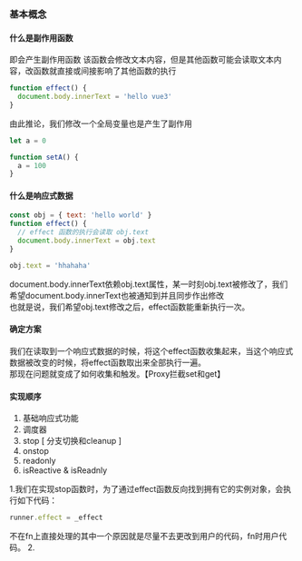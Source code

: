 ### 基本概念
#### 什么是副作用函数
即会产生副作用函数 
该函数会修改文本内容，但是其他函数可能会读取文本内容，改函数就直接或间接影响了其他函数的执行
```js
function effect() {
  document.body.innerText = 'hello vue3'
}
```
由此推论，我们修改一个全局变量也是产生了副作用
```js
let a = 0

function setA() {
  a = 100
}
```
#### 什么是响应式数据
```js
const obj = { text: 'hello world' }
function effect() {
  // effect 函数的执行会读取 obj.text
  document.body.innerText = obj.text
}

obj.text = 'hhahaha'
```
document.body.innerText依赖obj.text属性，某一时刻obj.text被修改了，我们希望document.body.innerText也被通知到并且同步作出修改  
也就是说，我们希望obj.text修改之后，effect函数能重新执行一次。

#### 确定方案
我们在读取到一个响应式数据的时候，将这个effect函数收集起来，当这个响应式数据被改变的时候，将effect函数取出来全部执行一遍。  
那现在问题就变成了如何收集和触发。【Proxy拦截set和get】  

#### 实现顺序
1. 基础响应式功能
2. 调度器
3. stop [ 分支切换和cleanup ]
4. onstop
5. readonly
6. isReactive & isReadnly

1.我们在实现stop函数时，为了通过effect函数反向找到拥有它的实例对象，会执行如下代码：
```js
runner.effect = _effect
```
不在fn上直接处理的其中一个原因就是尽量不去更改到用户的代码，fn时用户代码。
2.



